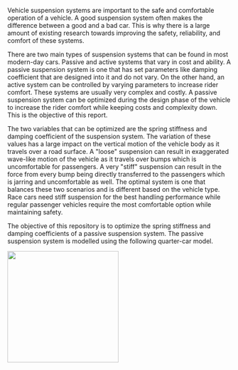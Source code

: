 Vehicle suspension systems are important to the safe and comfortable operation of a vehicle. A
good suspension system often makes the difference between a good and a bad car. This is why
there is a large amount of existing research towards improving the safety, reliability, and comfort
of these systems.

There are two main types of suspension systems that can be found in most modern-day cars.
Passive and active systems that vary in cost and ability. A passive suspension system is one that
has set parameters like damping coefficient that are designed into it and do not vary. On the other
hand, an active system can be controlled by varying parameters to increase rider comfort. These
systems are usually very complex and costly. A passive suspension system can be optimized during
the design phase of the vehicle to increase the rider comfort while keeping costs and complexity
down. This is the objective of this report.

The two variables that can be optimized are the spring stiffness and damping coefficient of the
suspension system. The variation of these values has a large impact on the vertical motion of
the vehicle body as it travels over a road surface. A "loose" suspension can result in exaggerated
wave-like motion of the vehicle as it travels over bumps which is uncomfortable for passengers. A
very "stiff" suspension can result in the force from every bump being directly transferred to the
passengers which is jarring and uncomfortable as well. The optimal system is one that balances
these two scenarios and is different based on the vehicle type. Race cars need stiff suspension
for the best handling performance while regular passenger vehicles require the most comfortable
option while maintaining safety.

The objective of this repository is to optimize the spring stiffness and damping coefficients of a passive suspension system. The passive suspension system is modelled using the following quarter-car model.

<div>
  <img src='https://github.com/Zach-K408/spring_damper_optimization/assets/99453467/64d619fc-869a-4148-ba42-197f8e1f619f' align="center" width=250px />
</div>

